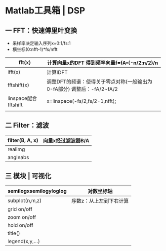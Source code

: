 # Matlab工具箱 | DSP

## 一 FFT：快速傅里叶变换

- 采样率决定输入序列x=0:1/fs:1
- 横坐标(0:nfft-1)*fs/nfft

| fft(x)               | 计算向量x的DFT  得到频率向量f=fA•(-n/2:n/2)/n                |
| -------------------- | ------------------------------------------------------------ |
| ifft(x)              | 计算IDFT                                                     |
| fftshift(x)          | 调整DFT的频谱：使得关于零点对称(一般输出为0-fA部分)  调整后：-fA/2~fA/2 |
| linspace配合fftshift | x=linspace(-fs/2,fs/2-1,nfft);                               |
|                      |                                                              |





## 二 Filter：滤波



| filter(B, A, x) | 向量x经过滤波器B/A |
| --------------- | ------------------ |
| realimg         |                    |
| angleabs        |                    |





## 三 模块 | 可视化

| semilogxsemilogyloglog | 对数坐标轴              |
| ---------------------- | ----------------------- |
| subplot(n,m,z)         | 序数z：从上左到下右计算 |
| grid on/off            |                         |
| zoom on/off            |                         |
| hold on/off            |                         |
| title()                |                         |
| legend(x,y,…)          |                         |